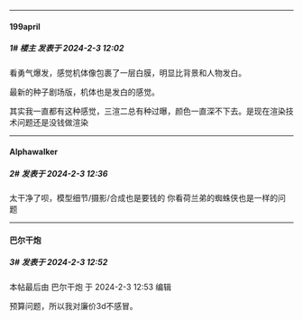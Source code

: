 
*****

####  199april  
##### 1#       楼主       发表于 2024-2-3 12:02

看勇气爆发，感觉机体像包裹了一层白膜，明显比背景和人物发白。

最新的种子剧场版，机体也是发白的感觉。

其实我一直都有这种感觉，三渲二总有种过曝，颜色一直深不下去。是现在渲染技术问题还是没钱做渲染

*****

####  Alphawalker  
##### 2#       发表于 2024-2-3 12:36

太干净了呗，模型细节/摄影/合成也是要钱的
你看荷兰弟的蜘蛛侠也是一样的问题

*****

####  巴尔干炮  
##### 3#       发表于 2024-2-3 12:52

 本帖最后由 巴尔干炮 于 2024-2-3 12:53 编辑 

预算问题，所以我对廉价3d不感冒。

